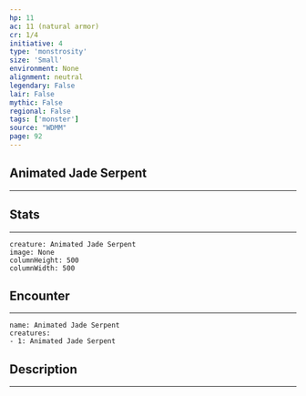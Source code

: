 ```yaml
---
hp: 11
ac: 11 (natural armor)
cr: 1/4
initiative: 4
type: 'monstrosity'    
size: 'Small'
environment: None
alignment: neutral
legendary: False
lair: False
mythic: False
regional: False
tags: ['monster']
source: "WDMM"
page: 92
---
```


## Animated Jade Serpent
---



## Stats
---

```statblock
creature: Animated Jade Serpent
image: None
columnHeight: 500
columnWidth: 500
```

## Encounter
---

```encounter-table
name: Animated Jade Serpent
creatures:
- 1: Animated Jade Serpent
```

## Description
---




